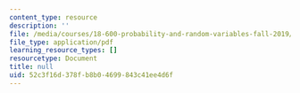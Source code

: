 ```yaml
---
content_type: resource
description: ''
file: /media/courses/18-600-probability-and-random-variables-fall-2019/52c3f16d378fb8b04699843c41ee4d6f_MIT18_600F19_lec3.pdf
file_type: application/pdf
learning_resource_types: []
resourcetype: Document
title: null
uid: 52c3f16d-378f-b8b0-4699-843c41ee4d6f
---
```

